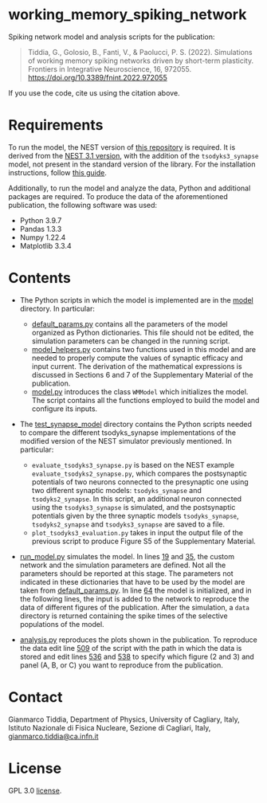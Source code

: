 # working_memory_spiking_network

Spiking network model and analysis scripts for the publication:

> Tiddia, G., Golosio, B., Fanti, V., & Paolucci, P. S. (2022). Simulations of working memory spiking networks driven by short-term plasticity. Frontiers in Integrative Neuroscience, 16, 972055. https://doi.org/10.3389/fnint.2022.972055

If you use the code, cite us using the citation above.

# Requirements
To run the model, the NEST version of [this repository](https://github.com/gmtiddia/nest-simulator-3.1) is required. It is derived from the [NEST 3.1 version](https://github.com/nest/nest-simulator/tree/3.1-develop), with the addition of the ``tsodyks3_synapse`` model, not present in the standard version of the library. For the installation instructions, follow [this guide](https://nest-simulator.readthedocs.io/en/v3.1/installation/linux_install.html).

Additionally, to run the model and analyze the data, Python and additional packages are required. To produce the data of the aforementioned publication, the following software was used:
- Python 3.9.7
- Pandas 1.3.3
- Numpy 1.22.4
- Matplotlib 3.3.4


# Contents
- The Python scripts in which the model is implemented are in the [model](model/) directory. In particular:
    - [default_params.py](model/default_params.py) contains all the parameters of the model organized as Python dictionaries. This file should not be edited, the simulation parameters can be changed in the running script.
    - [model_helpers.py](model/model_helpers.py) contains two functions used in this model and are needed to properly compute the values of synaptic efficacy and input current. The derivation of the mathematical expressions is discussed in Sections 6 and 7 of the Supplementary Material of the publication.
    - [model.py](model/model.py) introduces the class ``WMModel`` which initializes the model. The script contains all the functions employed to build the model and configure its inputs.

- The [test_synapse_model](test_synapse_model/) directory contains the Python scripts needed to compare the different tsodyks_synapse implementations of the modified version of the NEST simulator previously mentioned. In particular:
    - ```evaluate_tsodyks3_synapse.py``` is based on the NEST example ```evaluate_tsodyks2_synapse.py```, which compares the postsynaptic potentials of two neurons connected to the presynaptic one using two different synaptic models: ```tsodyks_synapse``` and ```tsodyks2_synapse```. In this script, an additional neuron connected using the ```tsodyks3_synapse``` is simulated, and the postsynaptic potentials given by the three synaptic models ```tsodyks_synapse```, ```tsodyks2_synapse``` and ```tsodyks3_synapse``` are saved to a file.
    - ```plot_tsodyks3_evaluation.py``` takes in input the output file of the previous script to produce Figure S5 of the Supplementary Material.

- [run_model.py](run_model.py) simulates the model. In lines [19](run_model.py#L19) and [35](run_model.py#L35), the custom network and the simulation parameters are defined. Not all the parameters should be reported at this stage. The parameters not indicated in these dictionaries that have to be used by the model are taken from [default_params.py](model/default_params.py). In line [64](run_model.py#L64) the model is initialized, and in the following lines, the input is added to the network to reproduce the data of different figures of the publication. After the simulation, a ``data`` directory is returned containing the spike times of the selective populations of the model.

- [analysis.py](analysis.py) reproduces the plots shown in the publication. To reproduce the data edit line [509](analysis.py#L509) of the script with the path in which the data is stored and edit lines [536](analysis.py#L536) and [538](analysis.py#L538) to specify which figure (2 and 3) and panel (A, B, or C) you want to reproduce from the publication.



# Contact
Gianmarco Tiddia, Department of Physics, University of Cagliary, Italy, Istituto Nazionale di Fisica Nucleare, Sezione di Cagliari, Italy, gianmarco.tiddia@ca.infn.it

# License
GPL 3.0 [license](LICENSE).

